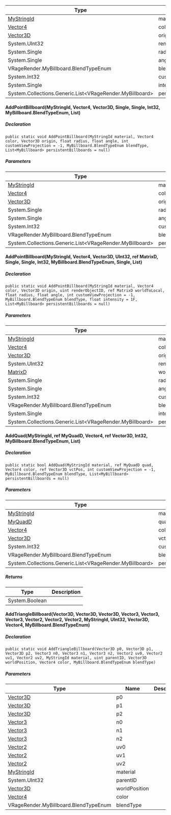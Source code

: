 
| Type | Name | Description |
| --- | --- | --- |
| [MyStringId](https://keensoftwarehouse.github.io/SpaceEngineersModAPI/api/VRage.Utils.MyStringId.html) | material |     |
| [Vector4](https://keensoftwarehouse.github.io/SpaceEngineersModAPI/api/VRageMath.Vector4.html) | color |     |
| [Vector3D](https://keensoftwarehouse.github.io/SpaceEngineersModAPI/api/VRageMath.Vector3D.html) | origin |     |
| System.UInt32 | renderObjectID |     |
| System.Single | radius |     |
| System.Single | angle |     |
| VRageRender.MyBillboard.BlendTypeEnum | blendType |     |
| System.Int32 | customViewProjection |     |
| System.Single | intensity |     |
| System.Collections.Generic.List<VRageRender.MyBillboard\> | persistentBillboards |     |

#### AddPointBillboard(MyStringId, Vector4, Vector3D, Single, Single, Int32, MyBillboard.BlendTypeEnum, List<MyBillboard>)

##### Declaration

```
public static void AddPointBillboard(MyStringId material, Vector4 color, Vector3D origin, float radius, float angle, int customViewProjection = -1, MyBillboard.BlendTypeEnum blendType, List<MyBillboard> persistentBillboards = null)
```

##### Parameters

| Type | Name | Description |
| --- | --- | --- |
| [MyStringId](https://keensoftwarehouse.github.io/SpaceEngineersModAPI/api/VRage.Utils.MyStringId.html) | material |     |
| [Vector4](https://keensoftwarehouse.github.io/SpaceEngineersModAPI/api/VRageMath.Vector4.html) | color |     |
| [Vector3D](https://keensoftwarehouse.github.io/SpaceEngineersModAPI/api/VRageMath.Vector3D.html) | origin |     |
| System.Single | radius |     |
| System.Single | angle |     |
| System.Int32 | customViewProjection |     |
| VRageRender.MyBillboard.BlendTypeEnum | blendType |     |
| System.Collections.Generic.List<VRageRender.MyBillboard\> | persistentBillboards |     |

#### AddPointBillboard(MyStringId, Vector4, Vector3D, UInt32, ref MatrixD, Single, Single, Int32, MyBillboard.BlendTypeEnum, Single, List<MyBillboard>)

##### Declaration

```
public static void AddPointBillboard(MyStringId material, Vector4 color, Vector3D origin, uint renderObjectID, ref MatrixD worldToLocal, float radius, float angle, int customViewProjection = -1, MyBillboard.BlendTypeEnum blendType, float intensity = 1F, List<MyBillboard> persistentBillboards = null)
```

##### Parameters

| Type | Name | Description |
| --- | --- | --- |
| [MyStringId](https://keensoftwarehouse.github.io/SpaceEngineersModAPI/api/VRage.Utils.MyStringId.html) | material |     |
| [Vector4](https://keensoftwarehouse.github.io/SpaceEngineersModAPI/api/VRageMath.Vector4.html) | color |     |
| [Vector3D](https://keensoftwarehouse.github.io/SpaceEngineersModAPI/api/VRageMath.Vector3D.html) | origin |     |
| System.UInt32 | renderObjectID |     |
| [MatrixD](https://keensoftwarehouse.github.io/SpaceEngineersModAPI/api/VRageMath.MatrixD.html) | worldToLocal |     |
| System.Single | radius |     |
| System.Single | angle |     |
| System.Int32 | customViewProjection |     |
| VRageRender.MyBillboard.BlendTypeEnum | blendType |     |
| System.Single | intensity |     |
| System.Collections.Generic.List<VRageRender.MyBillboard\> | persistentBillboards |     |

#### AddQuad(MyStringId, ref MyQuadD, Vector4, ref Vector3D, Int32, MyBillboard.BlendTypeEnum, List<MyBillboard>)

##### Declaration

```
public static bool AddQuad(MyStringId material, ref MyQuadD quad, Vector4 color, ref Vector3D vctPos, int customViewProjection = -1, MyBillboard.BlendTypeEnum blendType, List<MyBillboard> persistentBillboards = null)
```

##### Parameters

| Type | Name | Description |
| --- | --- | --- |
| [MyStringId](https://keensoftwarehouse.github.io/SpaceEngineersModAPI/api/VRage.Utils.MyStringId.html) | material |     |
| [MyQuadD](https://keensoftwarehouse.github.io/SpaceEngineersModAPI/api/VRageMath.MyQuadD.html) | quad |     |
| [Vector4](https://keensoftwarehouse.github.io/SpaceEngineersModAPI/api/VRageMath.Vector4.html) | color |     |
| [Vector3D](https://keensoftwarehouse.github.io/SpaceEngineersModAPI/api/VRageMath.Vector3D.html) | vctPos |     |
| System.Int32 | customViewProjection |     |
| VRageRender.MyBillboard.BlendTypeEnum | blendType |     |
| System.Collections.Generic.List<VRageRender.MyBillboard\> | persistentBillboards |     |

##### Returns

| Type | Description |
| --- | --- |
| System.Boolean |     |

#### AddTriangleBillboard(Vector3D, Vector3D, Vector3D, Vector3, Vector3, Vector3, Vector2, Vector2, Vector2, MyStringId, UInt32, Vector3D, Vector4, MyBillboard.BlendTypeEnum)

##### Declaration

```
public static void AddTriangleBillboard(Vector3D p0, Vector3D p1, Vector3D p2, Vector3 n0, Vector3 n1, Vector3 n2, Vector2 uv0, Vector2 uv1, Vector2 uv2, MyStringId material, uint parentID, Vector3D worldPosition, Vector4 color, MyBillboard.BlendTypeEnum blendType)
```

##### Parameters

| Type | Name | Description |
| --- | --- | --- |
| [Vector3D](https://keensoftwarehouse.github.io/SpaceEngineersModAPI/api/VRageMath.Vector3D.html) | p0  |     |
| [Vector3D](https://keensoftwarehouse.github.io/SpaceEngineersModAPI/api/VRageMath.Vector3D.html) | p1  |     |
| [Vector3D](https://keensoftwarehouse.github.io/SpaceEngineersModAPI/api/VRageMath.Vector3D.html) | p2  |     |
| [Vector3](https://keensoftwarehouse.github.io/SpaceEngineersModAPI/api/VRageMath.Vector3.html) | n0  |     |
| [Vector3](https://keensoftwarehouse.github.io/SpaceEngineersModAPI/api/VRageMath.Vector3.html) | n1  |     |
| [Vector3](https://keensoftwarehouse.github.io/SpaceEngineersModAPI/api/VRageMath.Vector3.html) | n2  |     |
| [Vector2](https://keensoftwarehouse.github.io/SpaceEngineersModAPI/api/VRageMath.Vector2.html) | uv0 |     |
| [Vector2](https://keensoftwarehouse.github.io/SpaceEngineersModAPI/api/VRageMath.Vector2.html) | uv1 |     |
| [Vector2](https://keensoftwarehouse.github.io/SpaceEngineersModAPI/api/VRageMath.Vector2.html) | uv2 |     |
| [MyStringId](https://keensoftwarehouse.github.io/SpaceEngineersModAPI/api/VRage.Utils.MyStringId.html) | material |     |
| System.UInt32 | parentID |     |
| [Vector3D](https://keensoftwarehouse.github.io/SpaceEngineersModAPI/api/VRageMath.Vector3D.html) | worldPosition |     |
| [Vector4](https://keensoftwarehouse.github.io/SpaceEngineersModAPI/api/VRageMath.Vector4.html) | color |     |
| VRageRender.MyBillboard.BlendTypeEnum | blendType |     |
